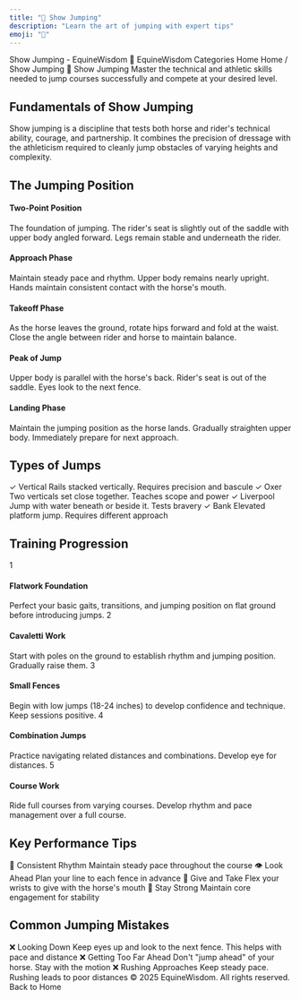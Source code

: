 ```yaml
---
title: "🚀 Show Jumping"
description: "Learn the art of jumping with expert tips"
emoji: "🚀"
---
```


Show Jumping - EquineWisdom
🐴
EquineWisdom
Categories
Home
Home
/
Show Jumping
🚀 Show Jumping
Master the technical and athletic skills needed to jump courses successfully and compete at your desired level.
## Fundamentals of Show Jumping
Show jumping is a discipline that tests both horse and rider's technical ability, courage, and partnership. It combines the precision of dressage with the athleticism required to cleanly jump obstacles of varying heights and complexity.
## The Jumping Position
#### Two-Point Position
The foundation of jumping. The rider's seat is slightly out of the saddle with upper body angled forward. Legs remain stable and underneath the rider.
#### Approach Phase
Maintain steady pace and rhythm. Upper body remains nearly upright. Hands maintain consistent contact with the horse's mouth.
#### Takeoff Phase
As the horse leaves the ground, rotate hips forward and fold at the waist. Close the angle between rider and horse to maintain balance.
#### Peak of Jump
Upper body is parallel with the horse's back. Rider's seat is out of the saddle. Eyes look to the next fence.
#### Landing Phase
Maintain the jumping position as the horse lands. Gradually straighten upper body. Immediately prepare for next approach.
## Types of Jumps
✓ Vertical
Rails stacked vertically. Requires precision and bascule
✓ Oxer
Two verticals set close together. Teaches scope and power
✓ Liverpool
Jump with water beneath or beside it. Tests bravery
✓ Bank
Elevated platform jump. Requires different approach
## Training Progression
1
#### Flatwork Foundation
Perfect your basic gaits, transitions, and jumping position on flat ground before introducing jumps.
2
#### Cavaletti Work
Start with poles on the ground to establish rhythm and jumping position. Gradually raise them.
3
#### Small Fences
Begin with low jumps (18-24 inches) to develop confidence and technique. Keep sessions positive.
4
#### Combination Jumps
Practice navigating related distances and combinations. Develop eye for distances.
5
#### Course Work
Ride full courses from varying courses. Develop rhythm and pace management over a full course.
## Key Performance Tips
🎯
Consistent Rhythm
Maintain steady pace throughout the course
👁️
Look Ahead
Plan your line to each fence in advance
🤝
Give and Take
Flex your wrists to give with the horse's mouth
💪
Stay Strong
Maintain core engagement for stability
## Common Jumping Mistakes
❌ Looking Down
Keep eyes up and look to the next fence. This helps with pace and distance
❌ Getting Too Far Ahead
Don't "jump ahead" of your horse. Stay with the motion
❌ Rushing Approaches
Keep steady pace. Rushing leads to poor distances
&copy; 2025 EquineWisdom. All rights reserved.
Back to Home
